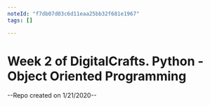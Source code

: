 ```yaml
---
noteId: "f7db07d03c6d11eaa25bb32f681e1967"
tags: []

---
```


# Week 2 of DigitalCrafts. Python - Object Oriented Programming

--Repo created on 1/21/2020--

